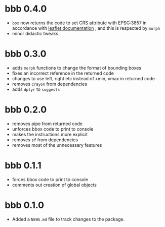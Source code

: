 # bbb 0.4.0
* `box` now returns the code to set CRS attribute with EPSG:3857 in accordance
with [leaflet documentation](https://rstudio.github.io/leaflet/projections.html)
, and this is respected by `morph`
* minor didactic tweaks

# bbb 0.3.0
* adds `morph` functions to change the format of bounding boxes
* fixes an incorrect reference in the returned code
* changes to use left, right etc instead of xmin, xmax in returned code
* removes `crayon` from dependencies
* adds `dplyr` to `suggests`

# bbb 0.2.0
* removes pipe from returned code
* unforces bbox code to print to console
* makes the instructions more explicit
* removes `sf` from dependencies
* removes most of the unnecessary features

# bbb 0.1.1
* forces bbox code to print to console
* comments out creation of global objects

# bbb 0.1.0
* Added a `NEWS.md` file to track changes to the package.
